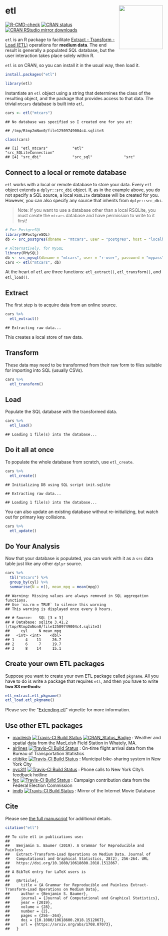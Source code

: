 
# etl <img src="inst/png/etl_hex.png" align="right" height=140/>

<!-- badges: start -->

[![R-CMD-check](https://github.com/beanumber/etl/actions/workflows/R-CMD-check.yaml/badge.svg)](https://github.com/beanumber/etl/actions/workflows/R-CMD-check.yaml)
[![CRAN
status](https://www.r-pkg.org/badges/version/etl)](https://CRAN.R-project.org/package=etl)
[![CRAN RStudio mirror
downloads](https://cranlogs.r-pkg.org/badges/etl)](https://www.r-pkg.org:443/pkg/etl)
<!-- badges: end -->

`etl` is an R package to facilitate [Extract - Transform - Load
(ETL)](https://en.wikipedia.org/wiki/Extract,_transform,_load)
operations for **medium data**. The end result is generally a populated
SQL database, but the user interaction takes place solely within R.

`etl` is on CRAN, so you can install it in the usual way, then load it.

``` r
install.packages("etl")
```

``` r
library(etl)
```

Instantiate an `etl` object using a string that determines the class of
the resulting object, and the package that provides access to that data.
The trivial `mtcars` database is built into `etl`.

``` r
cars <- etl("mtcars")
```

    ## No database was specified so I created one for you at:

    ## /tmp/Rtmp2mNon0/file12509749004c4.sqlite3

``` r
class(cars)
```

    ## [1] "etl_mtcars"           "etl"                  "src_SQLiteConnection"
    ## [4] "src_dbi"              "src_sql"              "src"

## Connect to a local or remote database

`etl` works with a local or remote database to store your data. Every
`etl` object extends a `dplyr::src_dbi` object. If, as in the example
above, you do not specify a SQL source, a local `RSQLite` database will
be created for you. However, you can also specify any source that
inherits from `dplyr::src_dbi`.

> Note: If you want to use a database other than a local RSQLite, you
> must create the `mtcars` database and have permission to write to it
> first!

``` r
# For PostgreSQL
library(RPostgreSQL)
db <- src_postgres(dbname = "mtcars", user = "postgres", host = "localhost")

# Alternatively, for MySQL
library(RMySQL)
db <- src_mysql(dbname = "mtcars", user = "r-user", password = "mypass", host = "localhost")
cars <- etl("mtcars", db)
```

At the heart of `etl` are three functions: `etl_extract()`,
`etl_transform()`, and `etl_load()`.

## Extract

The first step is to acquire data from an online source.

``` r
cars %>%
  etl_extract()
```

    ## Extracting raw data...

This creates a local store of raw data.

## Transform

These data may need to be transformed from their raw form to files
suitable for importing into SQL (usually CSVs).

``` r
cars %>%
  etl_transform()
```

## Load

Populate the SQL database with the transformed data.

``` r
cars %>%
  etl_load()
```

    ## Loading 1 file(s) into the database...

## Do it all at once

To populate the whole database from scratch, use `etl_create`.

``` r
cars %>%
  etl_create()
```

    ## Initializing DB using SQL script init.sqlite

    ## Extracting raw data...

    ## Loading 1 file(s) into the database...

You can also update an existing database without re-initializing, but
watch out for primary key collisions.

``` r
cars %>%
  etl_update()
```

## Do Your Analysis

Now that your database is populated, you can work with it as a `src`
data table just like any other `dplyr` source.

``` r
cars %>%
  tbl("mtcars") %>%
  group_by(cyl) %>%
  summarise(N = n(), mean_mpg = mean(mpg))
```

    ## Warning: Missing values are always removed in SQL aggregation functions.
    ## Use `na.rm = TRUE` to silence this warning
    ## This warning is displayed once every 8 hours.

    ## # Source:   SQL [3 x 3]
    ## # Database: sqlite 3.41.2 [/tmp/Rtmp2mNon0/file12509749004c4.sqlite3]
    ##     cyl     N mean_mpg
    ##   <int> <int>    <dbl>
    ## 1     4    11     26.7
    ## 2     6     7     19.7
    ## 3     8    14     15.1

## Create your own ETL packages

Suppose you want to create your own ETL package called `pkgname`. All
you have to do is write a package that requires `etl`, and then you have
to write **two S3 methods**:

``` r
etl_extract.etl_pkgname()
etl_load.etl_pkgname()
```

Please see the “[Extending
etl](https://github.com/beanumber/etl/blob/master/vignettes/extending_etl.Rmd)”
vignette for more information.

## Use other ETL packages

- [macleish](https://github.com/beanumber/etl) [![Travis-CI Build
  Status](https://travis-ci.org/beanumber/macleish.svg?branch=master)](https://travis-ci.org/beanumber/macleish)
  [![CRAN_Status_Badge](http://www.r-pkg.org/badges/version/macleish)](https://cran.r-project.org/package=macleish)
  : Weather and spatial data from the MacLeish Field Station in Whately,
  MA.
- [airlines](https://github.com/beanumber/airlines) [![Travis-CI Build
  Status](https://travis-ci.org/beanumber/airlines.svg?branch=master)](https://travis-ci.org/beanumber/airlines)
  : On-time flight arrival data from the Bureau of Transportation
  Statistics
- [citibike](https://github.com/beanumber/citibike) [![Travis-CI Build
  Status](https://travis-ci.org/beanumber/citibike.svg?branch=master)](https://travis-ci.org/beanumber/citibike)
  : Municipal bike-sharing system in New York City
- [nyc311](https://github.com/beanumber/nyc311) [![Travis-CI Build
  Status](https://travis-ci.org/beanumber/nyc311.svg?branch=master)](https://travis-ci.org/beanumber/nyc311)
  : Phone calls to New York City’s feedback hotline
- [fec](https://github.com/beanumber/fec) [![Travis-CI Build
  Status](https://travis-ci.org/beanumber/fec.svg?branch=master)](https://travis-ci.org/beanumber/fec)
  : Campaign contribution data from the Federal Election Commission
- [imdb](https://github.com/beanumber/imdb) [![Travis-CI Build
  Status](https://travis-ci.org/beanumber/imdb.svg?branch=master)](https://travis-ci.org/beanumber/imdb)
  : Mirror of the Internet Movie Database

## Cite

Please see [the full
manuscript](https://doi.org/10.1080/10618600.2018.1512867) for
additional details.

``` r
citation("etl")
```

    ## To cite etl in publications use:
    ## 
    ##   Benjamin S. Baumer (2019). A Grammar for Reproducible and Painless
    ##   Extract-Transform-Load Operations on Medium Data. Journal of
    ##   Computational and Graphical Statistics, 28(2), 256-264. URL
    ##   https://doi.org/10.1080/10618600.2018.1512867.
    ## 
    ## A BibTeX entry for LaTeX users is
    ## 
    ##   @Article{,
    ##     title = {A Grammar for Reproducible and Painless Extract-Transform-Load Operations on Medium Data},
    ##     author = {Benjamin S. Baumer},
    ##     journal = {Journal of Computational and Graphical Statistics},
    ##     year = {2019},
    ##     volume = {28},
    ##     number = {2},
    ##     pages = {256--264},
    ##     doi = {10.1080/10618600.2018.1512867},
    ##     url = {https://arxiv.org/abs/1708.07073},
    ##   }

